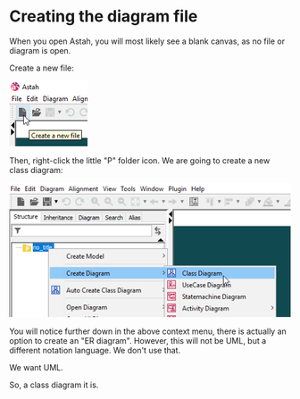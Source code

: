 # Creating the diagram file

When you open Astah, you will most likely see a blank canvas, as no file or diagram is open.

Create a new file:

![img.png](img.png)

Then, right-click the little "P" folder icon. We are going to create a new class diagram:

![img_1.png](img_1.png)

You will notice further down in the above context menu, 
there is actually an option to create an "ER diagram".
However, this will not be UML, but a different notation language.
We don't use that.

We want UML.

So, a class diagram it is.

